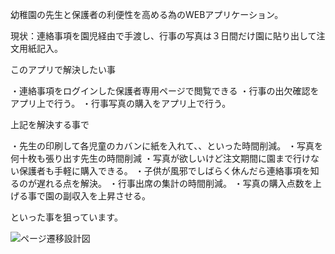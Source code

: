 幼稚園の先生と保護者の利便性を高める為のWEBアプリケーション。

現状：連絡事項を園児経由で手渡し、行事の写真は３日間だけ園に貼り出して注文用紙記入。

このアプリで解決したい事

・連絡事項をログインした保護者専用ページで閲覧できる
・行事の出欠確認をアプリ上で行う。
・行事写真の購入をアプリ上で行う。

上記を解決する事で

・先生の印刷して各児童のカバンに紙を入れて、、といった時間削減。
・写真を何十枚も張り出す先生の時間削減
・写真が欲しいけど注文期間に園まで行けない保護者も手軽に購入できる。
・子供が風邪でしばらく休んだら連絡事項を知るのが遅れる点を解決。
・行事出席の集計の時間削減。
・写真の購入点数を上げる事で園の副収入を上昇させる。

といった事を狙っています。

![ページ遷移設計図](https://user-images.githubusercontent.com/57930610/77220924-4379c700-6b88-11ea-805a-6c1f99f6ca38.jpg)

